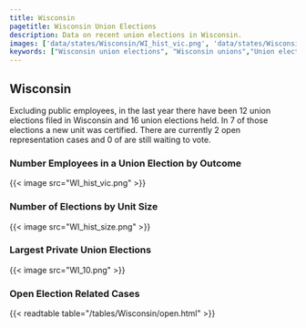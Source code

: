 ```yaml
---
title: Wisconsin
pagetitle: Wisconsin Union Elections
description: Data on recent union elections in Wisconsin.
images: ['data/states/Wisconsin/WI_hist_vic.png', 'data/states/Wisconsin/WI_hist_size.png', 'data/states/Wisconsin/WI_10.png']
keywords: ["Wisconsin union elections", "Wisconsin unions","Union elections"]
---
```

##  Wisconsin

Excluding public employees, in the last year there have been 12 union elections filed in Wisconsin and 16 union elections held. In 7 of those elections a new unit was certified. There are currently 2 open representation cases and 0 of are still waiting to vote.

### Number Employees in a Union Election by Outcome
{{< image src="WI_hist_vic.png" >}}

### Number of Elections by Unit Size
{{< image src="WI_hist_size.png" >}}

### Largest Private Union Elections
{{< image src="WI_10.png" >}}

### Open Election Related Cases
{{< readtable table="/tables/Wisconsin/open.html" >}}

